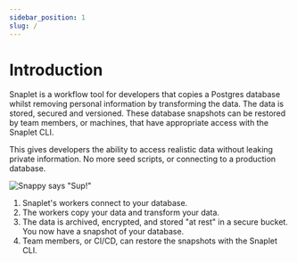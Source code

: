 ```yaml
---
sidebar_position: 1
slug: /
---
```


# Introduction

Snaplet is a workflow tool for developers that copies a Postgres database whilst removing personal information by transforming the data. The data is stored, secured and versioned. These database snapshots can be restored by team members, or machines, that have appropriate access with the Snaplet CLI.

This gives developers the ability to access realistic data without leaking private information. No more seed scripts, or connecting to a production database.

<div style={{textAlign: 'center'}}>

![Snappy says "Sup!"](/img/workflow.svg)

</div>

1. Snaplet's workers connect to your database.
2. The workers copy your data and transform your data.
3. The data is archived, encrypted, and stored "at rest" in a secure bucket. You now have a snapshot of your database.
4. Team members, or CI/CD, can restore the snapshots with the Snaplet CLI.
